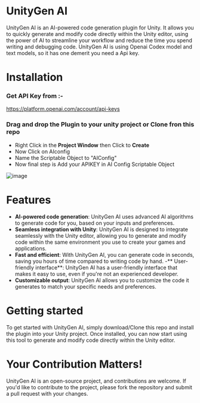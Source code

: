 # UnityGen AI

UnityGen AI is an AI-powered code generation plugin for Unity. It allows you to quickly generate and modify code directly within the Unity editor, using the power of AI to streamline your workflow and reduce the time you spend writing and debugging code. UnityGen AI is using  Openai Codex model and text models, so it has one demerit  you need a Api key. 

# Installation

###  Get API Key from :-
https://platform.openai.com/account/api-keys

### Drag and drop the Plugin to your unity project or Clone fron this repo 

- Right Click in the **Project Window** then Click to **Create**
- Now Click on AIconfig
- Name the Scriptable Object to "AIConfig"
- Now final step is Add your APIKEY in AI Config Scriptable Object

![image](https://user-images.githubusercontent.com/84278213/225300120-595668e9-f1cd-45f7-8839-e43318ca01e2.png)

# Features

- **AI-powered code generation**: UnityGen AI uses advanced AI algorithms to generate code for you, based on your inputs and preferences.
- **Seamless integration with Unity**: UnityGen AI is designed to integrate seamlessly with the Unity editor, allowing you to generate and modify code within the same environment you use to create your games and applications.
- **Fast and efficient**: With UnityGen AI, you can generate code in seconds, saving you hours of time compared to writing code by hand.
-** User-friendly interface**: UnityGen AI has a user-friendly interface that makes it easy to use, even if you're not an experienced developer.
- **Customizable output**: UnityGen AI allows you to customize the code it generates to match your specific needs and preferences.

# Getting started
To get started with UnityGen AI, simply download/Clone this repo and install the plugin into your Unity project. Once installed, you can now start using this tool to generate and modify code directly within the Unity editor.

# Your Contribution Matters!
UnityGen AI is an open-source project, and contributions are welcome. If you'd like to contribute to the project, please fork the repository and submit a pull request with your changes. 
